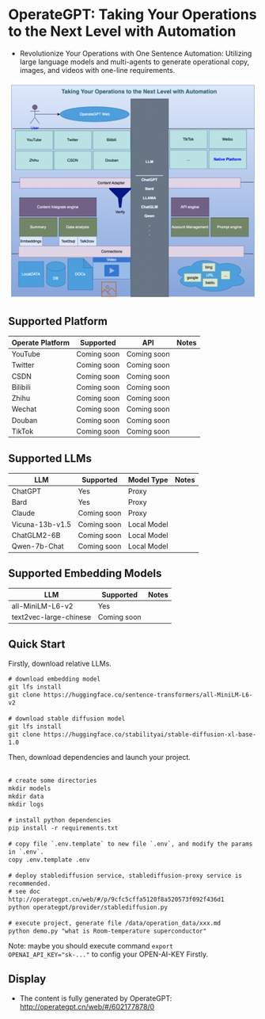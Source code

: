 # OperateGPT: Taking Your Operations to the Next Level with Automation
- Revolutionize Your Operations with One Sentence Automation: Utilizing large language models and multi-agents to generate operational copy, images, and videos with one-line requirements.

![A software company consists of LLM-based roles](assets/OperateGPT_arch.png)


## Supported Platform

| Operate Platform | Supported   | API           | Notes |
|------------------|-------------|---------------|-------|
| YouTube          | Coming soon | Coming soon   |       |
| Twitter          | Coming soon | Coming soon   |       |
| CSDN             | Coming soon | Coming soon   |       |
| Bilibili         | Coming soon | Coming soon   |       |
| Zhihu            | Coming soon | Coming soon   |       |
| Wechat           | Coming soon | Coming soon   |       |
| Douban           | Coming soon | Coming soon   |       |
| TikTok           | Coming soon | Coming soon   |       |

## Supported LLMs

| LLM             | Supported    | Model Type   | Notes |
|-----------------|--------------|--------------|-------|
| ChatGPT         | Yes          | Proxy        |       |
| Bard            | Yes          | Proxy        |       |
| Claude          | Coming soon  | Proxy        |       |
| Vicuna-13b-v1.5 | Coming soon  | Local Model  |       |
| ChatGLM2-6B     | Coming soon  | Local Model  |       |
| Qwen-7b-Chat    | Coming soon  | Local Model  |       |

## Supported Embedding Models

| LLM                      | Supported    | Notes |
|--------------------------|--------------|-------|
| all-MiniLM-L6-v2         | Yes          |       |
| text2vec-large-chinese   | Coming soon  |       |


## Quick Start

Firstly, download relative LLMs.
```commandline
# download embedding model
git lfs install 
git clone https://huggingface.co/sentence-transformers/all-MiniLM-L6-v2

# download stable diffusion model
git lfs install 
git clone https://huggingface.co/stabilityai/stable-diffusion-xl-base-1.0

```

Then, download dependencies and launch your project.
```commandline

# create some directories
mkdir models
mkdir data
mkdir logs

# install python dependencies
pip install -r requirements.txt

# copy file `.env.template` to new file `.env`, and modify the params in `.env`.
copy .env.template .env 

# deploy stablediffusion service, stablediffusion-proxy service is recommended. 
# see doc http://operategpt.cn/web/#/p/9cfc5cffa5120f8a520573f092f436d1
python operategpt/provider/stablediffusion.py

# execute project, generate file /data/operation_data/xxx.md
python demo.py "what is Room-temperature superconductor"
```

Note: maybe you should execute command `export OPENAI_API_KEY="sk-..."` to config your OPEN-AI-KEY Firstly.


## Display
- The content is fully generated by OperateGPT: http://operategpt.cn/web/#/602177878/0
